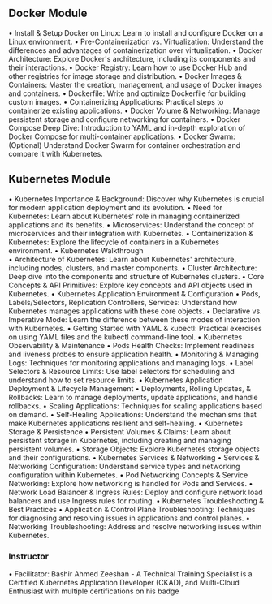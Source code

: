 ## Docker Module 
• Install & Setup Docker on Linux: Learn to install and configure Docker on a Linux environment. 
• Pre-Containerization vs. Virtualization: Understand the differences and advantages of containerization over virtualization. 
• Docker Architecture: Explore Docker's architecture, including its components and their interactions. 
• Docker Registry: Learn how to use Docker Hub and other registries for image storage and distribution. 
• Docker Images & Containers: Master the creation, management, and usage of Docker images and containers. 
• Dockerfile: Write and optimize Dockerfile for building custom images. 
• Containerizing Applications: Practical steps to containerize existing applications. 
• Docker Volume & Networking: Manage persistent storage and configure networking for containers. 
• Docker Compose Deep Dive: Introduction to YAML and in-depth exploration of Docker Compose for multi-container applications. 
• Docker Swarm: (Optional) Understand Docker Swarm for container orchestration and compare it with Kubernetes. 
 
## Kubernetes Module 
• Kubernetes Importance & Background: Discover why Kubernetes is crucial for modern application deployment and its evolution. 
• Need for Kubernetes: Learn about Kubernetes' role in managing containerized applications and its benefits. 
• Microservices: Understand the concept of microservices and their integration with Kubernetes. 
• Containerization & Kubernetes: Explore the lifecycle of containers in a Kubernetes environment. 
• Kubernetes Walkthrough  
• Architecture of Kubernetes: Learn about Kubernetes' architecture, including nodes, clusters, and master components. 
• Cluster Architecture: Deep dive into the components and structure of Kubernetes clusters. 
• Core Concepts & API Primitives: Explore key concepts and API objects used in Kubernetes. 
• Kubernetes Application Environment & Configuration 
• Pods, Labels/Selectors, Replication Controllers, Services: Understand how Kubernetes manages applications with these core objects. 
• Declarative vs. Imperative Mode: Learn the difference between these modes of interaction with Kubernetes. 
• Getting Started with YAML & kubectl: Practical exercises on using YAML files and the kubectl command-line tool. 
• Kubernetes Observability & Maintenance 
• Pods Health Checks: Implement readiness and liveness probes to ensure application health. 
• Monitoring & Managing Logs: Techniques for monitoring applications and managing logs. 
• Label Selectors & Resource Limits: Use label selectors for scheduling and understand how to set resource limits. 
• Kubernetes Application Deployment & Lifecycle Management 
• Deployments, Rolling Updates, & Rollbacks: Learn to manage deployments, update applications, and handle rollbacks. 
• Scaling Applications: Techniques for scaling applications based on demand. 
• Self-Healing Applications: Understand the mechanisms that make Kubernetes applications resilient and self-healing. 
• Kubernetes Storage & Persistence 
• Persistent Volumes & Claims: Learn about persistent storage in Kubernetes, including creating and managing persistent volumes. 
• Storage Objects: Explore Kubernetes storage objects and their configurations. 
• Kubernetes Services & Networking 
• Services & Networking Configuration: Understand service types and networking configuration within Kubernetes. 
• Pod Networking Concepts & Service Networking: Explore how networking is handled for Pods and Services. 
• Network Load Balancer & Ingress Rules: Deploy and configure network load balancers and use Ingress rules for routing. 
• Kubernetes Troubleshooting & Best Practices 
• Application & Control Plane Troubleshooting: Techniques for diagnosing and resolving issues in applications and control planes. 
• Networking Troubleshooting: Address and resolve networking issues within Kubernetes.  



### Instructor 
• Facilitator: Bashir Ahmed Zeeshan - A Technical Training Specialist is a Certified Kubernetes Application Developer (CKAD), and Multi-Cloud Enthusiast with multiple certifications on his 
badge
